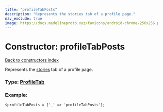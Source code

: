 ```yaml
---
title: "profileTabPosts"
description: "Represents the stories tab of a profile page."
nav_exclude: true
image: https://docs.madelineproto.xyz/favicons/android-chrome-256x256.png
---
```

# Constructor: profileTabPosts  
[Back to constructors index](/API_docs/constructors/index.html)



Represents the [stories](https://core.telegram.org/api/stories) tab of a profile page.




### Type: [ProfileTab](/API_docs/types/ProfileTab.html)


### Example:

```
$profileTabPosts = ['_' => 'profileTabPosts'];
```  
